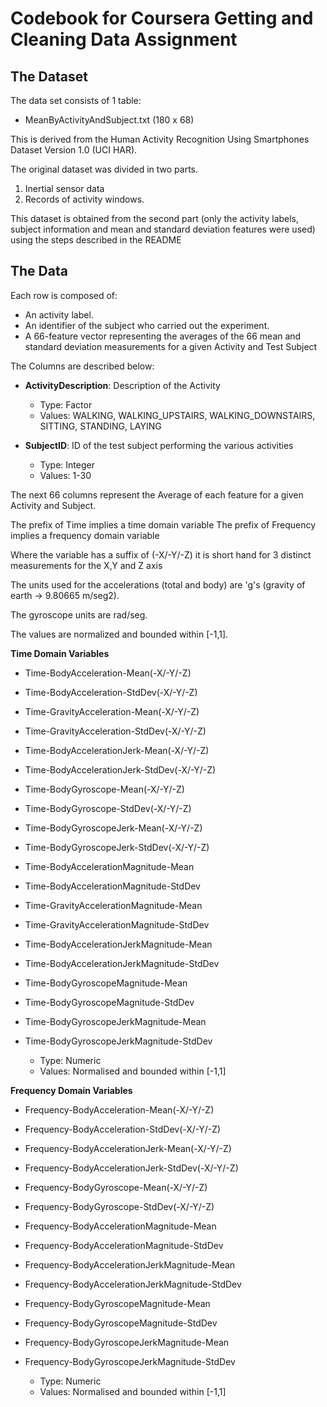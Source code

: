 # Codebook for Coursera Getting and Cleaning Data Assignment

## The Dataset 

The data set consists of 1 table:

* MeanByActivityAndSubject.txt (180 x 68)

This is derived from the Human Activity Recognition Using Smartphones Dataset Version 1.0 (UCI HAR).

The original dataset was divided in two parts.

1. Inertial sensor data 
2. Records of activity windows. 

This dataset is obtained from the second part (only the activity labels, subject information and mean and standard deviation features were used) using the steps described in the README


## The Data

 Each row is composed of: 
 
- An activity label. 
- An identifier of the subject who carried out the experiment.
- A 66-feature vector representing the averages of the 66 mean and standard deviation measurements for a given Activity and Test Subject

The Columns are described below: 


* __ActivityDescription__:  Description of the Activity  
    + Type: Factor 
    + Values: 
                WALKING, WALKING_UPSTAIRS, WALKING_DOWNSTAIRS, SITTING, STANDING, LAYING  



* __SubjectID__:            ID of the test subject performing the various activities
    + Type: Integer 
    + Values: 1-30


The next 66 columns represent the Average of each feature for a given Activity and Subject. 

The prefix of Time implies a time domain variable 
The prefix of Frequency implies a frequency domain variable 

Where the variable has a suffix of (-X/-Y/-Z) it is short hand for 3 distinct measurements for the X,Y and Z axis

The units used for the accelerations (total and body) are 'g's (gravity of earth -> 9.80665 m/seg2). 

The gyroscope units are rad/seg. 

The values are normalized and bounded within [-1,1].

<b>Time Domain Variables</b>

* Time-BodyAcceleration-Mean(-X/-Y/-Z)
* Time-BodyAcceleration-StdDev(-X/-Y/-Z)
* Time-GravityAcceleration-Mean(-X/-Y/-Z)
* Time-GravityAcceleration-StdDev(-X/-Y/-Z)
* Time-BodyAccelerationJerk-Mean(-X/-Y/-Z)
* Time-BodyAccelerationJerk-StdDev(-X/-Y/-Z)
* Time-BodyGyroscope-Mean(-X/-Y/-Z)
* Time-BodyGyroscope-StdDev(-X/-Y/-Z)
* Time-BodyGyroscopeJerk-Mean(-X/-Y/-Z)
* Time-BodyGyroscopeJerk-StdDev(-X/-Y/-Z)
* Time-BodyAccelerationMagnitude-Mean
* Time-BodyAccelerationMagnitude-StdDev
* Time-GravityAccelerationMagnitude-Mean
* Time-GravityAccelerationMagnitude-StdDev
* Time-BodyAccelerationJerkMagnitude-Mean
* Time-BodyAccelerationJerkMagnitude-StdDev
* Time-BodyGyroscopeMagnitude-Mean
* Time-BodyGyroscopeMagnitude-StdDev
* Time-BodyGyroscopeJerkMagnitude-Mean
* Time-BodyGyroscopeJerkMagnitude-StdDev

    + Type: Numeric 
    + Values:  Normalised and bounded within [-1,1]

<b>Frequency Domain Variables</b>
    
* Frequency-BodyAcceleration-Mean(-X/-Y/-Z)
* Frequency-BodyAcceleration-StdDev(-X/-Y/-Z)
* Frequency-BodyAccelerationJerk-Mean(-X/-Y/-Z)
* Frequency-BodyAccelerationJerk-StdDev(-X/-Y/-Z)
* Frequency-BodyGyroscope-Mean(-X/-Y/-Z)
* Frequency-BodyGyroscope-StdDev(-X/-Y/-Z)
* Frequency-BodyAccelerationMagnitude-Mean
* Frequency-BodyAccelerationMagnitude-StdDev
* Frequency-BodyAccelerationJerkMagnitude-Mean
* Frequency-BodyAccelerationJerkMagnitude-StdDev
* Frequency-BodyGyroscopeMagnitude-Mean
* Frequency-BodyGyroscopeMagnitude-StdDev
* Frequency-BodyGyroscopeJerkMagnitude-Mean
* Frequency-BodyGyroscopeJerkMagnitude-StdDev

    + Type: Numeric 
    + Values:  Normalised and bounded within [-1,1]



